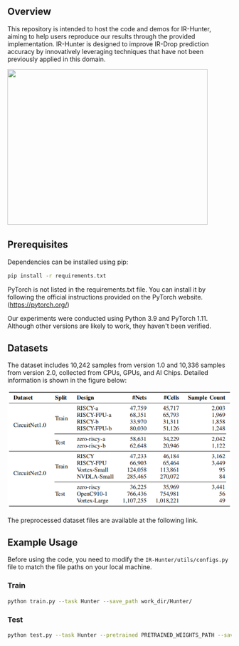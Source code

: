 ## Overview
This repository is intended to host the code and demos for IR-Hunter, aiming to help users reproduce our results through the provided implementation.
IR-Hunter is designed to improve IR-Drop prediction accuracy by innovatively leveraging techniques that have not been previously applied in this domain.

<img src="./picture/overview.png" width="450" height="350"/>

## Prerequisites
Dependencies can be installed using pip:

```bash
pip install -r requirements.txt
```

PyTorch is not listed in the requirements.txt file. You can install it by following the official instructions provided on the PyTorch website.(https://pytorch.org/)

Our experiments were conducted using Python 3.9 and PyTorch 1.11. Although other versions are likely to work, they haven't been verified.

## Datasets
The dataset includes 10,242 samples from version 1.0 and 10,336 samples from version 2.0, collected from CPUs, GPUs, and AI Chips. Detailed information is shown in the figure below:

![Dataset imformation](./picture/Dataset.png)

The preprocessed dataset files are available at the following link.

## Example Usage
Before using the code, you need to modify the `IR-Hunter/utils/configs.py` file to match the file paths on your local machine.
### Train
```bash
python train.py --task Hunter --save_path work_dir/Hunter/
```
### Test
```bash
python test.py --task Hunter --pretrained PRETRAINED_WEIGHTS_PATH --save_path work_dir/Hunter/ --plot_roc
```
